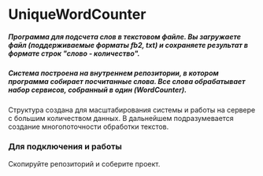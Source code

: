 # UniqueWordCounter

##### Программа для подсчета слов в текстовом файле. Вы загружаете файл (поддерживаемые форматы fb2, txt) и сохраняете результат в формате строк "слово - количество".

##### Система построена на внутреннем репозитории, в котором программа собирает посчитанные слова. Все слова обрабатывает набор сервисов, собранный в один (WordCounter). 
Структура создана для масштабирования системы и работы на сервере с большим количеством данных. В дальнейшем подразумевается создание многопоточности обработки текстов.

### Для подключения и работы
Скопируйте репозиторий и соберите проект.
